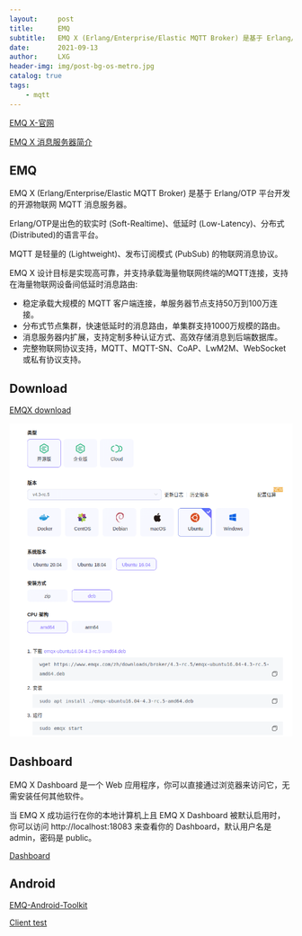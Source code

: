 ```yaml
---
layout:     post
title:      EMQ
subtitle:   EMQ X (Erlang/Enterprise/Elastic MQTT Broker) 是基于 Erlang/OTP 平台开发的开源物联网 MQTT 消息服务器
date:       2021-09-13
author:     LXG
header-img: img/post-bg-os-metro.jpg
catalog: true
tags:
    - mqtt
---
```


[EMQ X-官网](https://www.emqx.com/zh/products/emqx)

[EMQ X 消息服务器简介](https://docs.emqx.cn/broker/v4.3/)

## EMQ

EMQ X (Erlang/Enterprise/Elastic MQTT Broker) 是基于 Erlang/OTP 平台开发的开源物联网 MQTT 消息服务器。

Erlang/OTP是出色的软实时 (Soft-Realtime)、低延时 (Low-Latency)、分布式 (Distributed)的语言平台。

MQTT 是轻量的 (Lightweight)、发布订阅模式 (PubSub) 的物联网消息协议。

EMQ X 设计目标是实现高可靠，并支持承载海量物联网终端的MQTT连接，支持在海量物联网设备间低延时消息路由:

* 稳定承载大规模的 MQTT 客户端连接，单服务器节点支持50万到100万连接。
* 分布式节点集群，快速低延时的消息路由，单集群支持1000万规模的路由。
* 消息服务器内扩展，支持定制多种认证方式、高效存储消息到后端数据库。
* 完整物联网协议支持，MQTT、MQTT-SN、CoAP、LwM2M、WebSocket 或私有协议支持。

## Download

[EMQX download](https://www.emqx.com/zh/downloads?product=broker)

![emq](/images/mqtt/emq.png)

## Dashboard

EMQ X Dashboard 是一个 Web 应用程序，你可以直接通过浏览器来访问它，无需安装任何其他软件。

当 EMQ X 成功运行在你的本地计算机上且 EMQ X Dashboard 被默认启用时，你可以访问 http://localhost:18083 来查看你的 Dashboard，默认用户名是 admin，密码是 public。

[Dashboard](https://docs.emqx.cn/broker/v4.3/getting-started/dashboard.html)

## Android

[EMQ-Android-Toolkit](https://github.com/emqtt/EMQ-Android-Toolkit)

[Client test](http://tools.emqx.io/)






